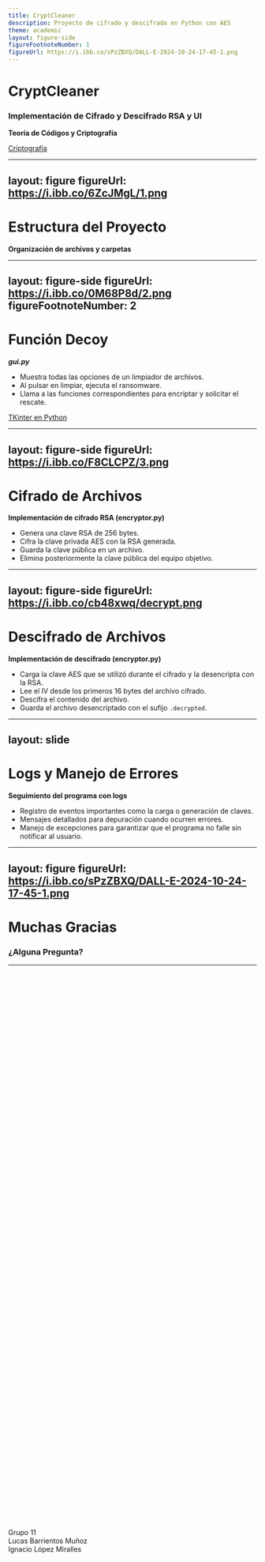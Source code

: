```yaml
---
title: CryptCleaner
description: Proyecto de cifrado y descifrado en Python con AES
theme: academic
layout: figure-side
figureFootnoteNumber: 1
figureUrl: https://i.ibb.co/sPzZBXQ/DALL-E-2024-10-24-17-45-1.png
---
```


# CryptCleaner

### Implementación de Cifrado y Descifrado RSA y UI

**Teoría de Códigos y Criptografía**

<div style="position: absolute; bottom: 20%; width: 100%; text-align: left;">
  Grupo 11
  <br>Lucas Barrientos Muñoz 
  <br>Ignacio López Miralles
</div>

<Footnotes separator>
  <Footnote :number=1><a href="https://es.wikipedia.org/wiki/Criptograf%C3%ADa" rel="noreferrer" target="_blank">Criptografía</a></Footnote>
</Footnotes>


---
layout: figure
figureUrl: https://i.ibb.co/6ZcJMgL/1.png
---

# Estructura del Proyecto

**Organización de archivos y carpetas**




---
layout: figure-side
figureUrl: https://i.ibb.co/0M68P8d/2.png
figureFootnoteNumber: 2
---

# Función Decoy

_**gui.py**_

- <v-click>Muestra todas las opciones de un limpiador de archivos.</v-click>
- <v-click>Al pulsar en limpiar, ejecuta el ransomware.</v-click>
- <v-click>Llama a las funciones correspondientes para encriptar y solicitar el rescate.</v-click>

<Footnotes separator>
  <Footnote :number=2><a href="https://docs.python.org/3/library/tk.html" rel="noreferrer" target="_blank">TKinter en Python</a></Footnote>
</Footnotes>

---
layout: figure-side
figureUrl: https://i.ibb.co/F8CLCPZ/3.png
---

# Cifrado de Archivos

**Implementación de cifrado RSA (encryptor.py)**

<v-clicks depth="2">

- Genera una clave RSA de 256 bytes.
- Cifra la clave privada AES con la RSA generada.
- Guarda la clave pública en un archivo.
- Elimina posteriormente la clave pública del equipo objetivo.

</v-clicks>


---
layout: figure-side
figureUrl: https://i.ibb.co/cb48xwq/decrypt.png
---

# Descifrado de Archivos

**Implementación de descifrado (encryptor.py)**

<v-clicks depth="2">
  
- Carga la clave AES que se utilizó durante el cifrado y la desencripta con la RSA.
- Lee el IV desde los primeros 16 bytes del archivo cifrado.
- Descifra el contenido del archivo.
- Guarda el archivo desencriptado con el sufijo `.decrypted`.

</v-clicks>

---
layout: slide
---

# Logs y Manejo de Errores

**Seguimiento del programa con logs**

- <v-click>Registro de eventos importantes como la carga o generación de claves.</v-click>
- <v-click>Mensajes detallados para depuración cuando ocurren errores.</v-click>
- <v-click>Manejo de excepciones para garantizar que el programa no falle sin notificar al usuario.</v-click>

---
layout: figure
figureUrl: https://i.ibb.co/sPzZBXQ/DALL-E-2024-10-24-17-45-1.png
---

# Muchas Gracias

### ¿Alguna Pregunta?

---
